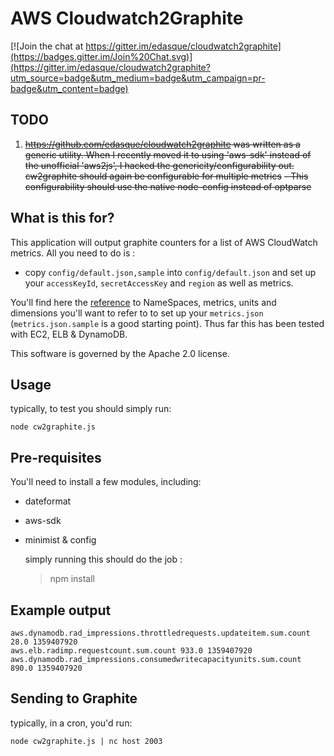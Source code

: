AWS Cloudwatch2Graphite
==================

[![Join the chat at https://gitter.im/edasque/cloudwatch2graphite](https://badges.gitter.im/Join%20Chat.svg)](https://gitter.im/edasque/cloudwatch2graphite?utm_source=badge&utm_medium=badge&utm_campaign=pr-badge&utm_content=badge)

TODO
------------------
1. ~~https://github.com/edasque/cloudwatch2graphite was written as a generic utility. When I recently moved it to using 'aws-sdk' instead of the unofficial 'aws2js', I hacked the genericity/configurability out. cw2graphite should again be configurable for multiple metrics~~
    ~~- This configurability should use the native node-config instead of optparse~~

What is this for?
--------------------

This application will output graphite counters for a list of AWS CloudWatch metrics. All you need to do is :

* copy `config/default.json,sample` into `config/default.json` and set up your `accessKeyId`, `secretAccessKey` and `region` as well as metrics.

You'll find here the [reference](http://docs.aws.amazon.com/AmazonCloudWatch/latest/DeveloperGuide/CW_Support_For_AWS.html "Amazon AWS Cloudwatch reference to NameSpaces, metrics, units and dimensions") to NameSpaces, metrics, units and dimensions you'll want to refer to to set up your `metrics.json` (`metrics.json.sample` is a good starting point). Thus far this has been tested with EC2, ELB & DynamoDB.

This software is governed by the Apache 2.0 license.

Usage
-------------------

typically, to test you should simply run:

	node cw2graphite.js


Pre-requisites
--------------
You'll need to install a few modules, including:
* dateformat
* aws-sdk
* minimist & config

	simply running this should do the job :
	> npm install


Example output
--------------

	aws.dynamodb.rad_impressions.throttledrequests.updateitem.sum.count 28.0 1359407920
	aws.elb.radimp.requestcount.sum.count 933.0 1359407920
	aws.dynamodb.rad_impressions.consumedwritecapacityunits.sum.count 890.0 1359407920

Sending to Graphite
-------------------

typically, in a cron, you'd run:

	node cw2graphite.js | nc host 2003
